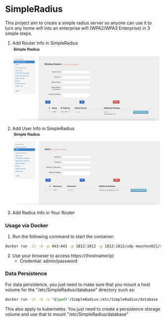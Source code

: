 # SimpleRadius

This project aim to create a simple radius server so anyone can use it to turn any home wifi into an enterprise wifi (WPA2/WPA3 Enterprise) in 3 simple steps.

1. Add Router Info in SimpleRadius
![screenshot 1](./images/screenshot1.png)
  
2. Add User Info in SimpleRadius
![screenshot 2](./images/screenshot2.png)
  
3. Add Radius Info in Your Router

### Usage via Docker

1. Run the following command to start the container:
```sh
docker run -it -d -p 443:443 -p 1812:1812 -p 1812:1812/udp maxchen021/simpleradius
```
  
2. Use your browser to access https://(hostname/ip)
   * Credential: admin/password

### Data Persistence
For data persistence, you just need to make sure that you mount a host volume for the "/etc/SimpleRadius/database" directory such as:
```sh
docker run -it -d -v "$(pwd)"/SimpleRadius:/etc/SimpleRadius/database -p 443:443 -p 1812:1812 -p 1812:1812/udp maxchen021/simpleradius
```
This also apply to kubernetes. You just need to create a persistence storage volume and use that to mount "/etc/SimpleRadius/database"